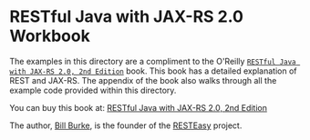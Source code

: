 RESTful Java with JAX-RS 2.0 Workbook
=========================
The examples in this directory are a compliment to the O'Reilly [`RESTful Java with JAX-RS 2.0, 2nd Edition`](http://shop.oreilly.com/product/0636920028925.do) book.  This book has
a detailed explanation of REST and JAX-RS.  The appendix of the book also walks through all the example code provided within
this directory.

You can buy this book at:
[RESTful Java with JAX-RS 2.0, 2nd Edition](http://shop.oreilly.com/product/0636920028925.do)

The author, [Bill Burke](http://www.oreilly.com/pub/au/247), is the founder of the [RESTEasy](http://resteasy.jboss.org/) project.
